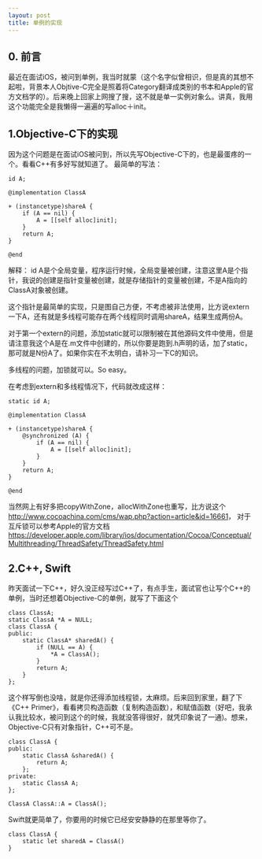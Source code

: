 ```yaml
---
layout: post
title: 单例的实现
---
```


## 0. 前言

最近在面试iOS，被问到单例，我当时就蒙（这个名字似曾相识，但是真的其想不起啦，背景本人Objtive-C完全是照着将Category翻译成类别的书本和Apple的官方文档学的）。后来晚上回家上网搜了搜，这不就是单一实例对象么。讲真，我用这个功能完全是我懒得一遍遍的写alloc＋init。

## 1.Objective-C下的实现

因为这个问题是在面试iOS被问到，所以先写Objective-C下的，也是最蛋疼的一个。看看C++有多好写就知道了。
最简单的写法：
```
id A;

@implementation ClassA

+ (instancetype)shareA {
    if (A == nil) {
        A = [[self alloc]init];
    }
    return A;
}

@end

```

解释： id A是个全局变量，程序运行时候，全局变量被创建，注意这里A是个指针，我说的创建是指针变量被创建，就是存储指针的变量被创建，不是A指向的ClassA对象被创建。

这个指针是最简单的实现，只是图自己方便，不考虑被非法使用，比方说extern一下A，还有就是多线程可能存在两个线程同时调用shareA，结果生成两份A。

对于第一个extern的问题，添加static就可以限制被在其他源码文件中使用，但是请注意我这个A是在.m文件中创建的，所以你要是跑到.h声明的话，加了static，那可就是N份A了。如果你实在不太明白，请补习一下C的知识。

多线程的问题，加锁就可以。So easy。

在考虑到extern和多线程情况下，代码就改成这样：

```
static id A;

@implementation ClassA
 
+ (instancetype)shareA {
    @synchronized (A) {
        if (A == nil) {
            A = [[self alloc]init];
        }
    }
    return A;
}

@end
```
当然网上有好多把copyWithZone，allocWithZone也重写，比方说这个<http://www.cocoachina.com/cms/wap.php?action=article&id=16661>， 对于互斥锁可以参考Apple的官方文档<https://developer.apple.com/library/ios/documentation/Cocoa/Conceptual/Multithreading/ThreadSafety/ThreadSafety.html>

## 2.C++, Swift

昨天面试一下C++，好久没正经写过C++了，有点手生，面试官也让写个C++的单例，当时还想着Objective-C的单例，就写了下面这个

```
class ClassA;
static ClassA *A = NULL;
class ClassA {
public:
    static ClassA* sharedA() {
        if (NULL == A) {
            *A = ClassA();
        }
        return A;
    }
};
```

这个样写倒也没啥，就是你还得添加线程锁，太麻烦。后来回到家里，翻了下《C++ Primer》，看看拷贝构造函数（复制构造函数），和赋值函数（好吧，我承认我比较水，被问到这个的时候，我就没答得很好，就凭印象说了一通)。想来，Objective-C只有对象指针，C++可不是。

```
class ClassA {
public:
    static ClassA &sharedA() {
        return A;
    };
private:
    static ClassA A;
};

ClassA ClassA::A = ClassA();
```

Swift就更简单了，你要用的时候它已经安安静静的在那里等你了。

```
class ClassA {
    static let sharedA = ClassA()
}
    
```
